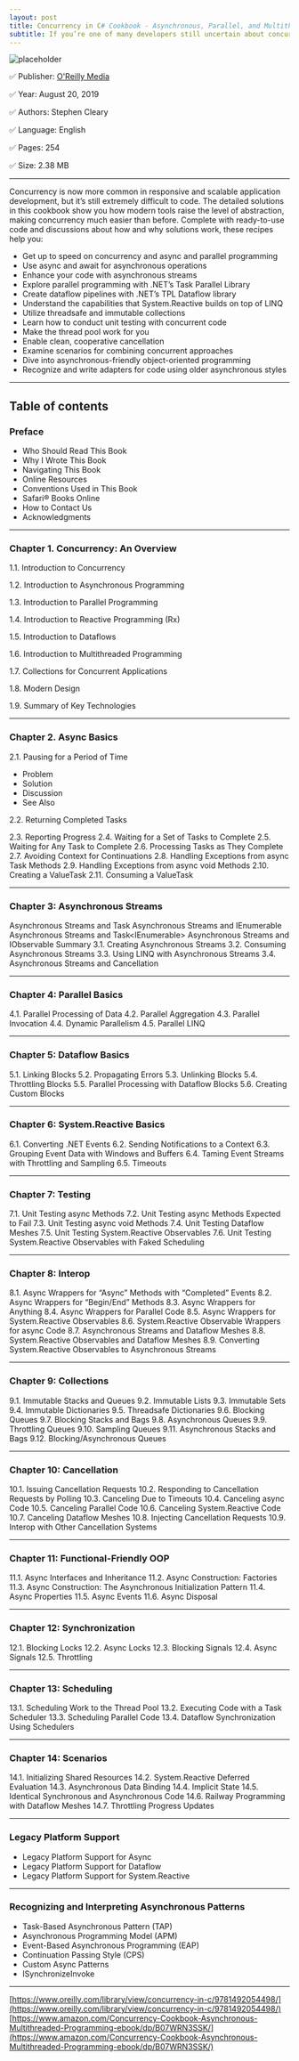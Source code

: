 ```yaml
---
layout: post
title: Concurrency in C# Cookbook - Asynchronous, Parallel, and Multithreaded Programming
subtitle: If you’re one of many developers still uncertain about concurrent and multithreaded development, this practical cookbook will change your mind. With more than 85 code-rich recipes in this updated second edition, author Stephen Cleary demonstrates parallel processing and asynchronous programming techniques using libraries and language features in .NET and C# 8.0.
---
```


![placeholder](http://boxxv.com/img/multithread/lrg.jpg "Concurrency in C# Cookbook: Asynchronous, Parallel, and Multithreaded Programming")

✅ Publisher: [O'Reilly Media](https://www.oreilly.com/library/view/concurrency-in-c/9781492054498/)

✅ Year: August 20, 2019

✅ Authors: Stephen Cleary

✅ Language: English

✅ Pages: 254

✅ Size: 2.38 MB


-----

Concurrency is now more common in responsive and scalable application development, but it’s still extremely difficult to code. The detailed solutions in this cookbook show you how modern tools raise the level of abstraction, making concurrency much easier than before. Complete with ready-to-use code and discussions about how and why solutions work, these recipes help you:
- Get up to speed on concurrency and async and parallel programming
- Use async and await for asynchronous operations
- Enhance your code with asynchronous streams
- Explore parallel programming with .NET’s Task Parallel Library
- Create dataflow pipelines with .NET’s TPL Dataflow library
- Understand the capabilities that System.Reactive builds on top of LINQ
- Utilize threadsafe and immutable collections
- Learn how to conduct unit testing with concurrent code
- Make the thread pool work for you
- Enable clean, cooperative cancellation
- Examine scenarios for combining concurrent approaches
- Dive into asynchronous-friendly object-oriented programming
- Recognize and write adapters for code using older asynchronous styles


-----

## Table of contents


### Preface
- Who Should Read This Book
- Why I Wrote This Book
- Navigating This Book
- Online Resources
- Conventions Used in This Book
- Safari® Books Online
- How to Contact Us
- Acknowledgments

-----

### Chapter 1. Concurrency: An Overview

1.1. Introduction to Concurrency

1.2. Introduction to Asynchronous Programming

1.3. Introduction to Parallel Programming

1.4. Introduction to Reactive Programming (Rx)

1.5. Introduction to Dataflows

1.6. Introduction to Multithreaded Programming

1.7. Collections for Concurrent Applications

1.8. Modern Design

1.9. Summary of Key Technologies

-----

### Chapter 2. Async Basics

2.1. Pausing for a Period of Time
- Problem
- Solution
- Discussion
- See Also

2.2. Returning Completed Tasks

2.3. Reporting Progress
2.4. Waiting for a Set of Tasks to Complete
2.5. Waiting for Any Task to Complete
2.6. Processing Tasks as They Complete
2.7. Avoiding Context for Continuations
2.8. Handling Exceptions from async Task Methods
2.9. Handling Exceptions from async void Methods
2.10. Creating a ValueTask
2.11. Consuming a ValueTask 


-----

### Chapter 3: Asynchronous Streams

Asynchronous Streams and Task<T>
Asynchronous Streams and IEnumerable<T>
Asynchronous Streams and Task<IEnumerable<T>>
Asynchronous Streams and IObservable<T>
Summary
3.1. Creating Asynchronous Streams
3.2. Consuming Asynchronous Streams
3.3. Using LINQ with Asynchronous Streams
3.4. Asynchronous Streams and Cancellation


-----

### Chapter 4: Parallel Basics

4.1. Parallel Processing of Data
4.2. Parallel Aggregation
4.3. Parallel Invocation
4.4. Dynamic Parallelism
4.5. Parallel LINQ


-----

### Chapter 5: Dataflow Basics

5.1. Linking Blocks
5.2. Propagating Errors
5.3. Unlinking Blocks
5.4. Throttling Blocks
5.5. Parallel Processing with Dataflow Blocks
5.6. Creating Custom Blocks


-----

### Chapter 6: System.Reactive Basics

6.1. Converting .NET Events
6.2. Sending Notifications to a Context
6.3. Grouping Event Data with Windows and Buffers
6.4. Taming Event Streams with Throttling and Sampling
6.5. Timeouts


-----

### Chapter 7: Testing

7.1. Unit Testing async Methods
7.2. Unit Testing async Methods Expected to Fail
7.3. Unit Testing async void Methods
7.4. Unit Testing Dataflow Meshes
7.5. Unit Testing System.Reactive Observables
7.6. Unit Testing System.Reactive Observables with Faked Scheduling

-----

### Chapter 8: Interop

8.1. Async Wrappers for “Async” Methods with “Completed” Events
8.2. Async Wrappers for “Begin/End” Methods
8.3. Async Wrappers for Anything
8.4. Async Wrappers for Parallel Code
8.5. Async Wrappers for System.Reactive Observables
8.6. System.Reactive Observable Wrappers for async Code
8.7. Asynchronous Streams and Dataflow Meshes
8.8. System.Reactive Observables and Dataflow Meshes
8.9. Converting System.Reactive Observables to Asynchronous Streams


-----

### Chapter 9: Collections

9.1. Immutable Stacks and Queues
9.2. Immutable Lists
9.3. Immutable Sets
9.4. Immutable Dictionaries
9.5. Threadsafe Dictionaries
9.6. Blocking Queues
9.7. Blocking Stacks and Bags
9.8. Asynchronous Queues
9.9. Throttling Queues
9.10. Sampling Queues
9.11. Asynchronous Stacks and Bags
9.12. Blocking/Asynchronous Queues


-----

### Chapter 10: Cancellation

10.1. Issuing Cancellation Requests
10.2. Responding to Cancellation Requests by Polling
10.3. Canceling Due to Timeouts
10.4. Canceling async Code
10.5. Canceling Parallel Code
10.6. Canceling System.Reactive Code
10.7. Canceling Dataflow Meshes
10.8. Injecting Cancellation Requests
10.9. Interop with Other Cancellation Systems


-----

### Chapter 11: Functional-Friendly OOP

11.1. Async Interfaces and Inheritance
11.2. Async Construction: Factories
11.3. Async Construction: The Asynchronous Initialization Pattern
11.4. Async Properties
11.5. Async Events
11.6. Async Disposal

-----

### Chapter 12: Synchronization

12.1. Blocking Locks
12.2. Async Locks
12.3. Blocking Signals
12.4. Async Signals
12.5. Throttling



-----

### Chapter 13: Scheduling

13.1. Scheduling Work to the Thread Pool
13.2. Executing Code with a Task Scheduler
13.3. Scheduling Parallel Code
13.4. Dataflow Synchronization Using Schedulers


-----

### Chapter 14: Scenarios

14.1. Initializing Shared Resources
14.2. System.Reactive Deferred Evaluation
14.3. Asynchronous Data Binding
14.4. Implicit State
14.5. Identical Synchronous and Asynchronous Code
14.6. Railway Programming with Dataflow Meshes
14.7. Throttling Progress Updates

-----

### Legacy Platform Support

- Legacy Platform Support for Async
- Legacy Platform Support for Dataflow
- Legacy Platform Support for System.Reactive


-----

### Recognizing and Interpreting Asynchronous Patterns

- Task-Based Asynchronous Pattern (TAP)
- Asynchronous Programming Model (APM)
- Event-Based Asynchronous Programming (EAP)
- Continuation Passing Style (CPS)
- Custom Async Patterns
- ISynchronizeInvoke


-----

[https://www.oreilly.com/library/view/concurrency-in-c/9781492054498/](https://www.oreilly.com/library/view/concurrency-in-c/9781492054498/)  
[https://www.amazon.com/Concurrency-Cookbook-Asynchronous-Multithreaded-Programming-ebook/dp/B07WRN3SSK/](https://www.amazon.com/Concurrency-Cookbook-Asynchronous-Multithreaded-Programming-ebook/dp/B07WRN3SSK/)